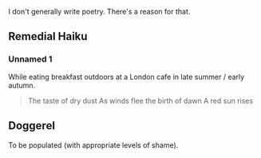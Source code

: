 I don't generally write poetry. There's a reason for that.

## Remedial Haiku

### Unnamed 1

While eating breakfast outdoors at a London cafe in late summer / early autumn.

> The taste of dry dust
> As winds flee the birth of dawn
> A red sun rises

## Doggerel

To be populated (with appropriate levels of shame).
